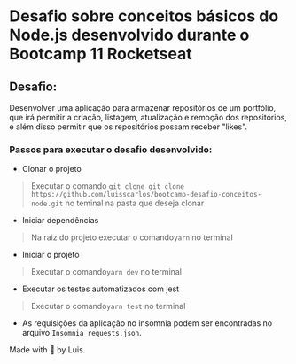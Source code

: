 # Desafio sobre conceitos básicos do Node.js desenvolvido durante o Bootcamp 11 Rocketseat

## Desafio:

Desenvolver uma aplicação para armazenar repositórios de um portfólio, que irá permitir a criação, listagem, atualização e remoção dos repositórios, e além disso permitir que os repositórios possam receber "likes".

### Passos para executar o desafio desenvolvido:
-  Clonar o projeto
> Executar o comando `git clone git clone https://github.com/luisscarlos/bootcamp-desafio-conceitos-node.git` no teminal na pasta que deseja clonar

- Iniciar dependências
 > Na raiz do projeto executar o comando`yarn` no terminal

- Iniciar o projeto
> Executar o comando`yarn dev` no terminal

- Executar os testes automatizados com jest
> Executar o comando`yarn test` no terminal

-  As requisições da aplicação no insomnia podem ser encontradas no arquivo `Insomnia_requests.json`.

Made with 🚀 by Luis.
